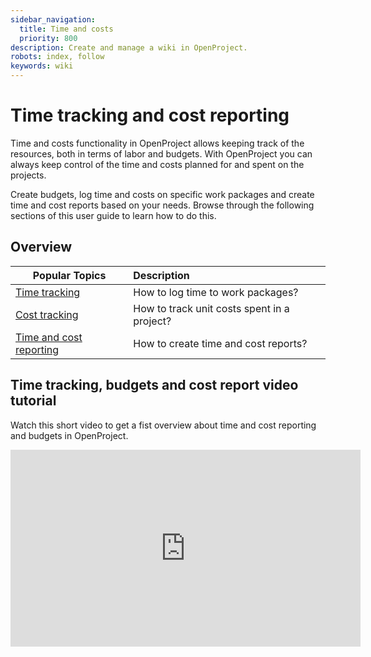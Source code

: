 ```yaml
---
sidebar_navigation:
  title: Time and costs
  priority: 800
description: Create and manage a wiki in OpenProject.
robots: index, follow
keywords: wiki
---
```


# Time tracking and cost reporting

Time and costs functionality in OpenProject allows keeping track of the resources,  both in terms of labor and budgets. With OpenProject you can always keep control of the time and costs planned for and spent on the projects.

Create budgets, log time and costs on specific work packages and  create time and cost reports based on your needs. Browse through the following sections of this user guide to learn how to do this.

## Overview

| Popular Topics                        | Description                                 |
| ------------------------------------- | :------------------------------------------ |
| [Time tracking](time-tracking)       | How to log time to work packages?           |
| [Cost tracking](cost-tracking)       | How to track unit costs spent in a project? |
| [Time and cost reporting](reporting) | How to create time and cost reports?        |

## Time tracking, budgets and cost report video tutorial

Watch this short video to get a fist overview about time and cost reporting and budgets in OpenProject.

<iframe width="560" height="315" src="https://www.youtube.com/embed/CU0pcDQvZuM" frameborder="0" allow="accelerometer; autoplay; encrypted-media; gyroscope; picture-in-picture" allowfullscreen></iframe>
